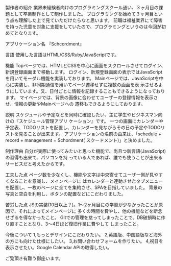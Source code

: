 
製作者の紹介
      業界未経験者向けのプログラミングスクール通い、３ヶ月目の課題として卒業制作として制作しました。
    プログラミングを始めて３ヶ月目という点も理解した上で見ていただけたらなと思います。
      前職は福祉業界にて障害を持った児童を対象に支援をしていたので、プログラミングというのは今回が初
    めてとなります。

アプリケーション名
     『Schcordment』

言語
      使用した言語はHTML/CSS/Ruby/JavaScriptです。

機能
      Topページでは、HTMLとCSSを中心に画面をスクロールさせてログイン、新規登録画面まで移動します。
    ログイン、新規登録画面の表示ではJavaScriptを用いてモーダル機能を実装しております。
      Mainページでは、JavaScriptを中心に実装し、非同期通信を用いてページ遷移せずに複数の画面を表
    示させるようにしています。又、日付ごとに情報を記録することもできるようになっております。
      マイページでは、背景の画像に合わせてユーザーの登録情報を表示させ、情報の更新やMainページへの
    遷移もできるようにしております。

説明
      スケジュールや予定などを同時に確認したい、主に学生やビジネスマン向けの『スケジュール管理アプリ
    ケーション』です。
      一つの画面にカレンダーや予定表、TODOリストを配置し、カレンダーを見ながらその日の予定やTODOリ
    ストを見ることが出来ます。
      アプリケーションの名前の由来は、「schedule + record + management = Schordment(
    スクードメント)」と決めました。

制作理由
      自分が実際に使ってみたいと思った機能で、尚且つ新言語(JavaScript)の習得も出来て、パソコンを持
    っている人であれば、誰でも使うことが出来るサービスだと考えたからです。

工夫した点
      ページ数を少なくし、機能や文字は中央寄せてユーザー側が見やすくなることを意識し、メインページに
    はカレンダーと連動させたタブメニューを配置し、一枚のページに全てを集約させ、SPAを目指していました。
      背景の写真と空白を利用し、ボタンの配置などにこだわりました。

苦労した点
      JSの実装(10日以上？)。1〜2ヶ月目にの学習が少なかったことが原因で、それによってメインページに
    多くの時間を費やし、他の機能などを断念せざるを得なかったこと。
      Gitでの管理を怠ってしまったことで、DB破損時に作り直すこととなり、3〜4日ほど復旧作業に費やして
    しまったこと。

今後について
      1,もっとデザインにこだわりたい。
      2,英語版、中国語版など海外の方にも向けた仕様にしたい。
      3,お問い合わせフォームを作りたい。
      4,祝日を表示させたい。Google Calendar APIの取得したい。


ご覧頂き有難う御座います。



